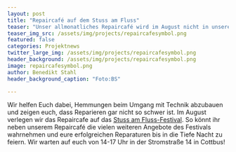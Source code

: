 ```yaml
---
layout: post
title: "Repaircafé auf dem Stuss am Fluss"
teaser: "Unser allmonatliches Repaircafé wird im August nicht in unseren Räumen sondern auf dem Stuss am Fluss Festival in der Stromstraße 14 stattfinden."
teaser_img_src: /assets/img/projects/repaircafesymbol.png
featured: false
categories: Projektnews
twitter_large_img: /assets/img/projects/repaircafesymbol.png
header_background: /assets/img/projects/repaircafesymbol.png
image: repaircafesymbol.png
author: Benedikt Stahl
header_background_caption: "Foto:BS"

---
```


Wir helfen Euch dabei, Hemmungen beim Umgang mit Technik abzubauen und zeigen euch, dass Reparieren gar nicht so schwer ist. Im August verlegen wir das Repaircafe auf das [Stuss am Fluss-Festival](stussamfluss.de).
So könnt ihr neben unserem Repaircafé die vielen weiteren Angebote des Festivals wahrnehmen und eure erfolgreichen Reparaturen bis in die Tiefe Nacht zu feiern.
Wir warten auf euch von 14-17 Uhr in der Stromstraße 14 in Cottbus!
